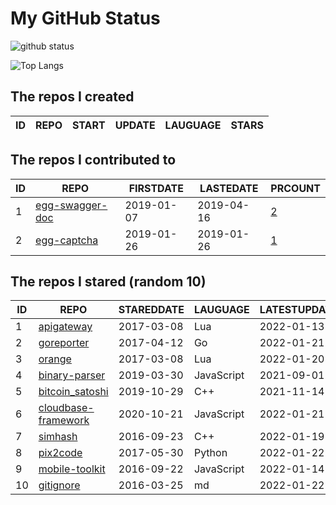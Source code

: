 # My GitHub Status

<img src="https://github-readme-stats-1.yihong0618.vercel.app/api?username=jc-lathander&show_icons=true&&&hide_title=true&count_private=true" alt="github status" />

![Top Langs](https://github-readme-stats-1.yihong0618.vercel.app/api/top-langs/?username=jc-lathander&layout=compact)

<!--START_SECTION:my_github-->
## The repos I created
| ID | REPO | START | UPDATE | LAUGUAGE | STARS |
|----|------|-------|--------|----------|-------|

## The repos I contributed to
| ID |                                REPO                                | FIRSTDATE  | LASTEDATE  |                                          PRCOUNT                                           |
|----|--------------------------------------------------------------------|------------|------------|--------------------------------------------------------------------------------------------|
|  1 | [egg-swagger-doc](https://github.com/Yanshijie-EL/egg-swagger-doc) | 2019-01-07 | 2019-04-16 | [2](https://github.com/Yanshijie-EL/egg-swagger-doc/pulls?q=is%3Apr+author%3Ajc-lathander) |
|  2 | [egg-captcha](https://github.com/Raoul1996/egg-captcha)            | 2019-01-26 | 2019-01-26 | [1](https://github.com/Raoul1996/egg-captcha/pulls?q=is%3Apr+author%3Ajc-lathander)        |

## The repos I stared (random 10)
| ID |                                 REPO                                  | STAREDDATE |  LAUGUAGE  | LATESTUPDATE |
|----|-----------------------------------------------------------------------|------------|------------|--------------|
|  1 | [apigateway](https://github.com/adobe-apiplatform/apigateway)         | 2017-03-08 | Lua        | 2022-01-13   |
|  2 | [goreporter](https://github.com/qax-os/goreporter)                    | 2017-04-12 | Go         | 2022-01-21   |
|  3 | [orange](https://github.com/orlabs/orange)                            | 2017-03-08 | Lua        | 2022-01-20   |
|  4 | [binary-parser](https://github.com/Ericbla/binary-parser)             | 2019-03-30 | JavaScript | 2021-09-01   |
|  5 | [bitcoin_satoshi](https://github.com/brain-zhang/bitcoin_satoshi)     | 2019-10-29 | C++        | 2021-11-14   |
|  6 | [cloudbase-framework](https://github.com/Tencent/cloudbase-framework) | 2020-10-21 | JavaScript | 2022-01-21   |
|  7 | [simhash](https://github.com/yanyiwu/simhash)                         | 2016-09-23 | C++        | 2022-01-19   |
|  8 | [pix2code](https://github.com/tonybeltramelli/pix2code)               | 2017-05-30 | Python     | 2022-01-22   |
|  9 | [mobile-toolkit](https://github.com/angular/mobile-toolkit)           | 2016-09-22 | JavaScript | 2022-01-14   |
| 10 | [gitignore](https://github.com/github/gitignore)                      | 2016-03-25 | md         | 2022-01-22   |

<!--END_SECTION:my_github-->
